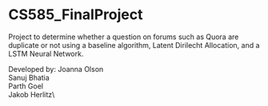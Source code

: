 # CS585_FinalProject
Project to determine whether a question on forums such as Quora are duplicate or not using a baseline algorithm, Latent Dirilecht Allocation, and a LSTM Neural Network.

Developed by\:
Joanna Olson\
Sanuj Bhatia\
Parth Goel\
Jakob Herlitz\
